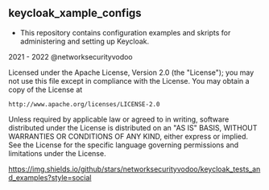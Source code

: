 ## keycloak_xample_configs

- This repository contains configuration examples and skripts for administering and setting up Keycloak. 













2021 - 2022 @networksecurityvodoo

Licensed under the Apache License, Version 2.0 (the "License");
you may not use this file except in compliance with the License.
You may obtain a copy of the License at

    http://www.apache.org/licenses/LICENSE-2.0

Unless required by applicable law or agreed to in writing, software
distributed under the License is distributed on an "AS IS" BASIS,
WITHOUT WARRANTIES OR CONDITIONS OF ANY KIND, either express or implied.
See the License for the specific language governing permissions and
limitations under the License.

https://img.shields.io/github/stars/networksecurityvodoo/keycloak_tests_and_examples?style=social
